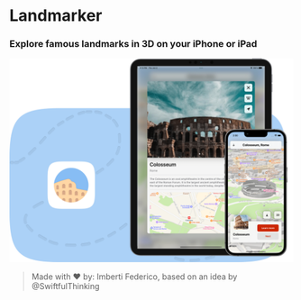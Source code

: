 # Landmarker
### Explore famous landmarks in 3D on your iPhone or iPad

![153](https://github.com/FI-153/Landmarker/blob/f494733f7f1dbcbf425e7cea06876e3ed3f00fed/Assets/GitHub_image.png)
> Made with ❤️ by: Imberti Federico, based on an idea by @SwiftfulThinking
